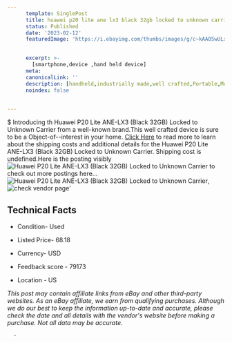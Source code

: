 ```yaml
---
      template: SinglePost
      title: huawei p20 lite ane lx3 black 32gb locked to unknown carrier
      status: Published
      date: '2023-02-12'
      featuredImage: 'https://i.ebayimg.com/thumbs/images/g/c~kAAOSwULxjtgFt/s-l225.jpg'
       

      excerpt: >-
        [smartphone,device ,hand held device]
      meta:
      canonicalLink: ''
      description: [handheld,industrially made,well crafted,Portable,Mobile,Compact,Convenient,Lightweight,Maneuverable,Man-portable,Miniature,Carriable,Hand-held,Light,Holdable,Transportable,Mobile device,Pocket-sized,On-the-go,Wireless,Cordless,Compact size,Convenient size, smartphone,device ,hand held device]
      noindex: false
      

---
```

$
      Introducing th Huawei P20 Lite ANE-LX3 (Black 32GB) Locked to Unknown Carrier from a well-known brand.This well crafted device  is sure to be a Object-of--interest in your home. [Click Here](https://www.ebay.com/itm/175561229276?hash=item28e043c3dc%3Ag%3Ac%7EkAAOSwULxjtgFt&mkevt=1&mkcid=1&mkrid=711-53200-19255-0&campid=%253CePNCampaignId%253E&customid=%253CreferenceId%253E&toolid=10049) to read more to learn about the shipping costs and additional details for the Huawei P20 Lite ANE-LX3 (Black 32GB) Locked to Unknown Carrier. Shipping cost is undefined.Here is the posting visibly ![Huawei P20 Lite ANE-LX3 (Black 32GB) Locked to Unknown Carrier](https://i.ebayimg.com/thumbs/images/g/c~kAAOSwULxjtgFt/s-l225.jpg) to check out more postings here... ![Huawei P20 Lite ANE-LX3 (Black 32GB) Locked to Unknown Carrier](https://i.ebayimg.com/images/g/c~kAAOSwULxjtgFt/s-l1600.jpg), ![check vendor page](https://origin-galleryplus.ebayimg.com/ws/web/175561229276_2_0_1/225x225.jpg)'

      

 ## Technical Facts 



     
      

 - Condition- Used 


      

 - Listed Price- 68.18 


      

 - Currency- USD 


      

 - Feedback score - 79173 


      

 - Location - US 


      
      

 *_This post may contain affiliate links from eBay and other third-party websites. As an eBay affiliate, we earn from qualifying purchases. Although we do our best to keep the information up-to-date and accurate, please check the date and all details with the vendor's website before making a purchase. Not all data may be accurate._*




      -
